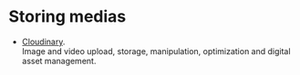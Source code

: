 # Storing medias

- [Cloudinary](https://cloudinary.com).
  <br>Image and video upload, storage, manipulation, optimization and digital asset management.


